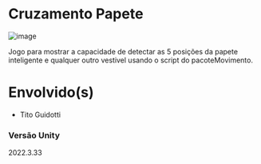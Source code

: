 # Cruzamento Papete

![image](https://github.com/LabGamesVR/CruzamentoPapete/assets/28358812/25a76614-c209-4ed5-8e7e-8eaf62f3c45f)

Jogo para mostrar a capacidade de detectar as 5 posições da papete inteligente e qualquer outro vestivel usando o script do pacoteMovimento.

# Envolvido(s)
 - Tito Guidotti


### Versão Unity

2022.3.33
